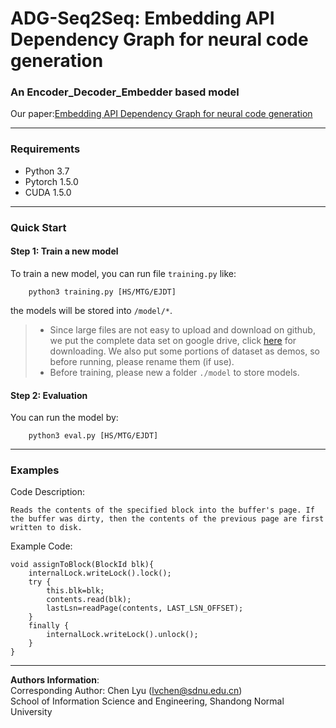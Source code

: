 # ADG-Seq2Seq: Embedding API Dependency Graph for neural code generation
### An Encoder_Decoder_Embedder based model 

Our paper:[Embedding API Dependency Graph for neural code generation](http://paperaddress.com)

---

### Requirements
* Python 3.7
* Pytorch 1.5.0
* CUDA 1.5.0

---

### Quick Start
#### Step 1: Train a new model
To train a new model, you can run file `training.py` like:  

```
    python3 training.py [HS/MTG/EJDT]
```  
the models will be stored into `/model/*`.   
> * Since large files are not easy to upload and download on github, we put the complete data set on google drive, click [here](https://drive.google.com/drive/folders/1I3oZWdeeKT9dI4eLZmYyiJB_cXFCB0ha?usp=sharing
) for downloading. We also put some portions of dataset as demos, so before running, please rename them (if use).  
> * Before training, please new a folder `./model` to store models.


#### Step 2: Evaluation
You can run the model by:
```
    python3 eval.py [HS/MTG/EJDT]
```
---
### Examples
Code Description:
```
Reads the contents of the specified block into the buffer's page. If the buffer was dirty, then the contents of the previous page are first written to disk.
```
Example Code:  
```
void assignToBlock(BlockId blk){
    internalLock.writeLock().lock();
    try {
        this.blk=blk;
        contents.read(blk);
        lastLsn=readPage(contents, LAST_LSN_OFFSET);
    }
    finally {
        internalLock.writeLock().unlock();
    }
}
```

---
**Authors Information**:  
Corresponding Author: Chen Lyu  (<lvchen@sdnu.edu.cn>)  
School of Information Science and Engineering, Shandong Normal University
